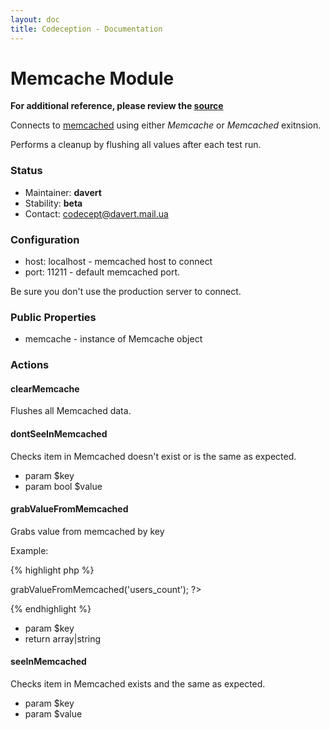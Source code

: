 ```yaml
---
layout: doc
title: Codeception - Documentation
---
```


# Memcache Module
**For additional reference, please review the [source](https://github.com/Codeception/Codeception/tree/master/src/Codeception/Module/Memcache.php)**


Connects to [memcached](http://www.memcached.org/) using either _Memcache_ or _Memcached_ exitnsion.

Performs a cleanup by flushing all values after each test run.

### Status

* Maintainer: **davert**
* Stability: **beta**
* Contact: codecept@davert.mail.ua

### Configuration

* host: localhost - memcached host to connect
* port: 11211 - default memcached port.

Be sure you don't use the production server to connect.

### Public Properties

* memcache - instance of Memcache object


### Actions


#### clearMemcache


Flushes all Memcached data.


#### dontSeeInMemcached


Checks item in Memcached doesn't exist or is the same as expected.

 * param $key
 * param bool $value


#### grabValueFromMemcached


Grabs value from memcached by key

Example:

{% highlight php %}

<?php
$users_count = $I->grabValueFromMemcached('users_count');
?>

{% endhighlight %}

 * param $key
 * return array|string


#### seeInMemcached


Checks item in Memcached exists and the same as expected.

 * param $key
 * param $value
